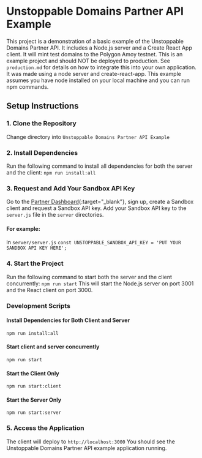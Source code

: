 # Unstoppable Domains Partner API Example

This project is a demonstration of a basic example of the Unstoppable Domains Partner API. It includes a Node.js server and a Create React App client. It will mint test domains to the Polygon Amoy testnet. This is an example project and should NOT be deployed to production. See `production.md` for details on how to integrate this into your own application. It was made using a node server and create-react-app. This example assumes you have node installed on your local machine and you can run npm commands. 

## Setup Instructions

### 1. Clone the Repository
Change directory into `Unstoppable Domains Partner API Example`

### 2. Install Dependencies
Run the following command to install all dependencies for both the server and the client:
`npm run install:all`

### 3. Request and Add Your Sandbox API Key
Go to the [Partner Dashboard](https://dashboard.auth.unstoppabledomains.com/auth){:target="_blank"}, sign up, create a Sandbox client and request a Sandbox API key.
Add your Sandbox API key to the `server.js` file in the `server` directories.

#### For example:
in `server/server.js`
`const UNSTOPPABLE_SANDBOX_API_KEY = 'PUT YOUR SANDBOX API KEY HERE';`

### 4. Start the Project
Run the following command to start both the server and the client concurrently:
`npm run start`
This will start the Node.js server on port 3001 and the React client on port 3000.

### Development Scripts

#### Install Dependencies for Both Client and Server
`npm run install:all`

#### Start client and server concurrently
`npm run start`

#### Start the Client Only
`npm run start:client`

#### Start the Server Only
`npm run start:server`

### 5. Access the Application
The client will deploy to
`http://localhost:3000`
You should see the Unstoppable Domains Partner API example application running.
